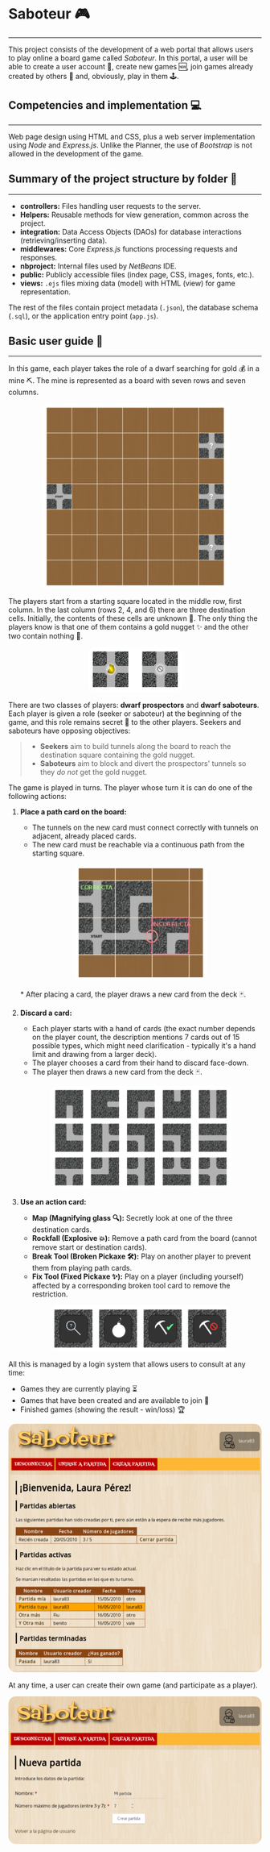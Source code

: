 <!--Creado por Jonathan Carrero Aranda -->

**Saboteur** 🎮
==============
----------

This project consists of the development of a web portal that allows users to play online a board game called *Saboteur*. In this portal, a user will be able to create a user account 👤, create new games 🆕, join games already created by others 🤝 and, obviously, play in them 🕹️.

## Competencies and implementation 💻
---------------------------

Web page design using HTML and CSS, plus a web server implementation using *Node* and *Express.js*. Unlike the Planner, the use of *Bootstrap* is not allowed in the development of the game.

## Summary of the project structure by folder 📁
---------------------------

*   **controllers:** Files handling user requests to the server.
*   **Helpers:** Reusable methods for view generation, common across the project.
*   **integration:** Data Access Objects (DAOs) for database interactions (retrieving/inserting data).
*   **middlewares:** Core *Express.js* functions processing requests and responses.
*   **nbproject:** Internal files used by *NetBeans* IDE.
*   **public:** Publicly accessible files (index page, CSS, images, fonts, etc.).
*   **views:** `.ejs` files mixing data (model) with HTML (view) for game representation.

The rest of the files contain project metadata (`.json`), the database schema (`.sql`), or the application entry point (`app.js`).

## Basic user guide 📖
----------------------

In this game, each player takes the role of a dwarf searching for gold 💰 in a mine ⛏️. The mine is represented as a board with seven rows and seven columns.

<p align="center">
<img src="https://github.com/Joncarre/Programacion-web/blob/master/Juego%20Saboteur/images/s1.png" alt="Game Board Start" style="border-radius: 15px;">
</p>

The players start from a starting square located in the middle row, first column. In the last column (rows 2, 4, and 6) there are three destination cells. Initially, the contents of these cells are unknown 🤔. The only thing the players know is that one of them contains a gold nugget ✨ and the other two contain nothing 🧱.

<p align="center">
<img src="https://github.com/Joncarre/Programacion-web/blob/master/Juego%20Saboteur/images/s2.png" alt="Destination Cells" style="border-radius: 15px;">
</p>

There are two classes of players: **dwarf prospectors** and **dwarf saboteurs**. Each player is given a role (seeker or saboteur) at the beginning of the game, and this role remains secret 🤫 to the other players. Seekers and saboteurs have opposing objectives:

> *   **Seekers** aim to build tunnels along the board to reach the destination square containing the gold nugget.
> *   **Saboteurs** aim to block and divert the prospectors' tunnels so they *do not* get the gold nugget.

The game is played in turns. The player whose turn it is can do one of the following actions:

1.  **Place a path card on the board:**
    *   The tunnels on the new card must connect correctly with tunnels on adjacent, already placed cards.
    *   The new card must be reachable via a continuous path from the starting square.
    <p align="center">
    <img src="https://github.com/Joncarre/Programacion-web/blob/master/Juego%20Saboteur/images/s3.png" alt="Placing a Path Card" style="border-radius: 15px;">
    </p>
    *   After placing a card, the player draws a new card from the deck 🃏.

2.  **Discard a card:**
    *   Each player starts with a hand of cards (the exact number depends on the player count, the description mentions 7 cards out of 15 possible types, which might need clarification - typically it's a hand limit and drawing from a larger deck).
    *   The player chooses a card from their hand to discard face-down.
    *   The player then draws a new card from the deck 🃏.
    <p align="center">
    <img src="https://github.com/Joncarre/Programacion-web/blob/master/Juego%20Saboteur/images/s4.png" alt="Discarding a Card" style="border-radius: 15px;">
    </p>

3.  **Use an action card:**
    *   **Map (Magnifying glass 🔍):** Secretly look at one of the three destination cards.
    *   **Rockfall (Explosive 💥):** Remove a path card from the board (cannot remove start or destination cards).
    *   **Break Tool (Broken Pickaxe 🛠️):** Play on another player to prevent them from playing path cards.
    *   **Fix Tool (Fixed Pickaxe ✨):** Play on a player (including yourself) affected by a corresponding broken tool card to remove the restriction.
    <p align="center">
    <img src="https://github.com/Joncarre/Programacion-web/blob/master/Juego%20Saboteur/images/s5.png" alt="Using Action Cards" style="border-radius: 15px;">
    </p>

All this is managed by a login system that allows users to consult at any time:
*   Games they are currently playing ⏳
*   Games that have been created and are available to join 🚪
*   Finished games (showing the result - win/loss) 🏆

<p align="center">
<img src="https://github.com/Joncarre/Programacion-web/blob/master/Juego%20Saboteur/images/s6.png" alt="Game Lobby/Management" style="border-radius: 15px;">
</p>

At any time, a user can create their own game (and participate as a player).

<p align="center">
<img src="https://github.com/Joncarre/Programacion-web/blob/master/Juego%20Saboteur/images/s7.png" alt="Creating a New Game" style="border-radius: 15px;">
</p>

